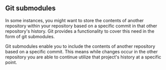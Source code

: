 ## Git submodules

In some instances, you might want to store the contents of another repository within your repository based on a specific commit in that other repository's history. Git provides a functionality to cover this need in the form of git submodules. 

Git submodules enable you to include the contents of another repository based on a specific commit. This means while changes occur in the other repository you are able to continue utilize that project's history at a specific point. 
